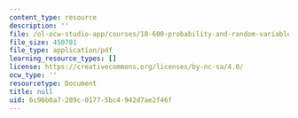 ```yaml
---
content_type: resource
description: ''
file: /ol-ocw-studio-app/courses/18-600-probability-and-random-variables-fall-2019/6c96b0a7289c01775bc4942d7ae2f46f_MIT18_600F19_lec19.pdf
file_size: 450781
file_type: application/pdf
learning_resource_types: []
license: https://creativecommons.org/licenses/by-nc-sa/4.0/
ocw_type: ''
resourcetype: Document
title: null
uid: 6c96b0a7-289c-0177-5bc4-942d7ae2f46f
---
```

